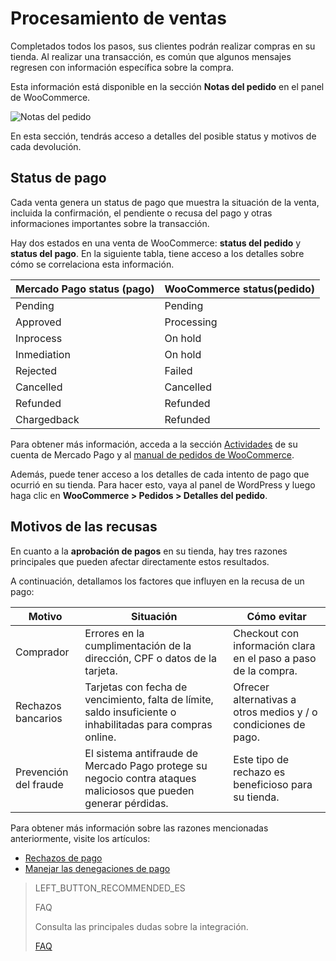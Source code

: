 # Procesamiento de ventas 

Completados todos los pasos, sus clientes podrán realizar compras en su tienda. Al realizar una transacción, es común que algunos mensajes regresen con información específica sobre la compra. 

Esta información está disponible en la sección **Notas del pedido** en el panel de WooCommerce. 

![Notas del pedido](/images/woocomerce/es-notas-del-pedido.gif)

En esta sección, tendrás acceso a detalles del posible status y motivos de cada devolución.

## Status de pago

Cada venta genera un status de pago que muestra la situación de la venta, incluida la confirmación, el pendiente o recusa del pago y otras informaciones importantes sobre la transacción. 

Hay dos estados en una venta de WooCommerce: **status del pedido** y **status del pago**. En la siguiente tabla, tiene acceso a los detalles sobre cómo se correlaciona esta información.

| Mercado Pago status (pago) | WooCommerce status(pedido) |
|---|---|
| Pending | Pending |
| Approved | Processing |
| Inprocess | On hold |
| Inmediation | On hold|
| Rejected | Failed |
| Cancelled | Cancelled |
| Refunded | Refunded |
| Chargedback| Refunded|

Para obtener más información, acceda a la sección [Actividades](https://www.mercadopago.com.br/activities) de su cuenta de Mercado Pago y al [manual de pedidos de WooCommerce](https://docs.woocommerce.com/document/gestion-de-pedidos/).

Además, puede tener acceso a los detalles de cada intento de pago que ocurrió en su tienda. Para hacer esto, vaya al panel de WordPress y luego haga clic en **WooCommerce > Pedidos > Detalles del pedido**.

## Motivos de las recusas

En cuanto a la **aprobación de pagos** en su tienda, hay tres razones principales que pueden afectar directamente estos resultados. 

A continuación, detallamos los factores que influyen en la recusa de un pago:

| Motivo | Situación | Cómo evitar |
|---|---|---|
| Comprador | Errores en la cumplimentación de la dirección, CPF o datos de la tarjeta. | Checkout con información clara en el paso a paso de la compra. |
| Rechazos bancarios | Tarjetas con fecha de vencimiento, falta de límite, saldo insuficiente o inhabilitadas para compras online.| Ofrecer alternativas a otros medios y / o condiciones de pago.|
| Prevención del fraude | El sistema antifraude de Mercado Pago protege su negocio contra ataques maliciosos que pueden generar pérdidas.| Este tipo de rechazo es beneficioso para su tienda. |

Para obtener más información sobre las razones mencionadas anteriormente, visite los artículos:

* [Rechazos de pago](https://conteudo.mercadopago.com.br/entenda-como-funcionam-as-recusas-de-aprovacao-de-pagamentos-no-mercado-pago) 
* [Manejar las denegaciones de pago](https://conteudo.mercadopago.com.br/como-lidar-com-as-recusas-de-pagamento-do-cartao-de-credito-no-seu-e-commerce)

> LEFT_BUTTON_RECOMMENDED_ES
>
> FAQ
>
> Consulta las principales dudas sobre la integración.
>
> [FAQ](https://www.mercadopago[FAKER][URL][DOMAIN]/developers/es/guides/plugins/woocommerce/faq)